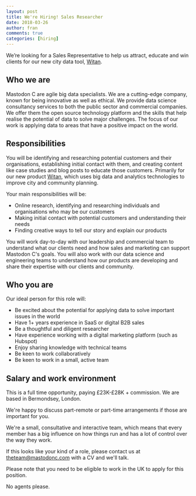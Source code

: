 ```yaml
---
layout: post
title: We're Hiring! Sales Researcher
date: 2018-03-26
author: fran
comments: true
categories: [hiring]
---
```

We’re looking for a Sales Representative to help us attract, educate and win clients for our new city data tool, [Witan](http://www.mastodonc.com/products/witan/).
<!--more-->

## Who we are
Mastodon C are agile big data specialists. We are a cutting-edge company, known for being innovative as well as ethical.  We provide data science consultancy services to both the public sector and commercial companies.  We offer them the open source technology platform and the skills that help realise the potential of data to solve major challenges. The focus of our work is applying data to areas that have a positive impact on the world.

## Responsibilities

You will be identifying and researching potential customers and their organisations, establishing initial contact with them, and creating content like case studies and blog posts to educate those customers. Primarily for our new product [Witan](http://www.mastodonc.com/products/witan/), which uses big data and analytics technologies to improve city and community planning.

Your main responsibilities will be:

 * Online research, identifying and researching individuals and organisations who may be our customers
 * Making initial contact with potential customers and understanding their needs
 * Finding creative ways to tell our story and explain our products

You will work day-to-day with our leadership and commercial team to understand what our clients need and how sales and marketing can support Mastodon C's goals. You will also work with our data science and engineering  teams to understand how our products are developing and share their expertise with our clients and community.

## Who you are

Our ideal person for this role will:

 * Be excited about the potential for applying data to solve important issues in the world
 * Have 1+ years experience in SaaS or digital B2B sales
 * Be a thoughtful and diligent researcher
 * Have experience working with a digital marketing platform (such as Hubspot)
 * Enjoy sharing knowledge with technical teams
 * Be keen to work collaboratively
 * Be keen to work in a small, active team

## Salary and work environment

This is a full time opportunity, paying £23K-£28K + commission. We are based in Bermondsey, London.

We're happy to discuss part-remote or part-time arrangements if those are important for you.

We're a small, consultative and interactive team, which means that every member has a big influence on how things run and has a lot of control over the way they work.

If this looks like your kind of a role, please contact us at [theteam@mastodonc.com](mailto:theteam@mastodonc.com) with a CV and we'll talk.

Please note that you need to be eligible to work in the UK to apply for this position.

No agents please.
